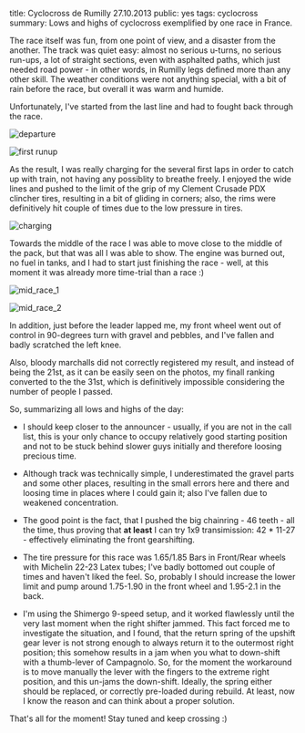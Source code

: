 title: Cyclocross de Rumilly 27.10.2013
public: yes
tags: cyclocross
summary: Lows and highs of cyclocross exemplified by one race in France.

The race itself was fun, from one point of view, and a disaster from the
another. The track was quiet easy: almost no serious u-turns, no serious run-ups,
a lot of straight sections, even with asphalted paths, which just needed road
power - in other words, in Rumilly legs defined more than any other skill. The
weather conditions were not anything special, with a bit of rain before the
race, but overall it was warm and humide.

Unfortunately, I've started from the last line and had to fought back through the race.

![departure](/static/img/2013/10/27/154010IMG_6176.JPG)

![first runup](/static/img/2013/10/27/154035IMG_6197.JPG)

As the result, I was really charging for the several first laps in order to
catch up with train, not having any possiblity to breathe freely. I enjoyed
the wide lines and pushed to the limit of the grip of my Clement Crusade PDX
clincher tires, resulting in a bit of gliding in corners; also, the rims were
definitively hit couple of times due to the low pressure in tires.

![charging](/static/img/2013/10/27/154623IMG_6231.JPG)

Towards the middle of the race I was able to move close to the middle of the
pack, but that
was all I was able to show. The engine was burned out, no fuel in tanks,
and I had to start just finishing the race - well, at this
moment it was already more time-trial than a race :)

![mid_race_1](/static/img/2013/10/27/155531IMG_6287.JPG)

![mid_race_2](/static/img/2013/10/27/160125IMG_6321.JPG)

In addition, just before the
leader lapped me, my front wheel went out of control in 90-degrees turn with
gravel and pebbles, and I've fallen and badly scratched the left knee.

Also, bloody marchalls did not correctly registered my result, and
instead of being the 21st, as it can be easily seen on the photos, my finall
ranking converted to the the 31st, which is definitively impossible
considering the number of people I passed. 

So, summarizing all lows and highs of the day:

- I should keep closer to the announcer - usually, if you are not in the call
  list, this is your only chance to occupy relatively good starting position and
  not to be stuck behind slower guys initially and therefore loosing precious time.

- Although track was technically simple, I underestimated the gravel parts and
  some other places, resulting in the small errors here and there and loosing
  time in places where I could gain it; also I've fallen due to weakened
  concentration.

- The good point is the fact, that I pushed the big chainring - 46 teeth - all the time, thus
  proving that **at least** I can try 1x9 transimission: 42 * 11-27 -
  effectively eliminating the front gearshifting.

- The tire pressure for this race was 1.65/1.85 Bars in Front/Rear wheels with
  Michelin 22-23 Latex tubes; I've badly bottomed out couple of times and haven't liked
  the feel. So, probably I should increase the lower limit and pump around
  1.75-1.90 in the front wheel and 1.95-2.1 in the back.

- I'm using the Shimergo 9-speed setup, and it worked flawlessly until the very
  last moment when the right shifter jammed. This fact forced me to investigate
  the situation, and I found, that the return spring of the upshift gear lever
  is not strong enough to always return it to the outermost right position; this somehow
  results in a jam when you what to down-shift with a thumb-lever of Campagnolo.
  So, for the moment the workaround is to move manually the lever with the
  fingers to the extreme right position, and this un-jams the down-shift.
  Ideally, the spring either should be replaced, or correctly pre-loaded during
  rebuild. At least, now I know the reason and can think about a proper solution.

That's all for the moment! Stay tuned and keep crossing :)
